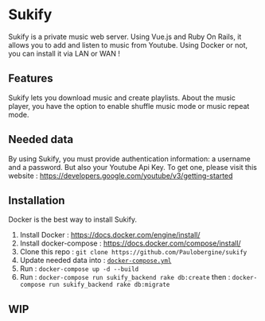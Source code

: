 # Sukify
Sukify is a private music web server. Using Vue.js and Ruby On Rails, it allows you to add and listen to music from Youtube. Using Docker or not, you can install it via LAN or WAN !

## Features
Sukify lets you download music and create playlists. About the music player, you have the option to enable shuffle music mode or music repeat mode.
 
## Needed data
By using Sukify, you must provide authentication information: a username and a password. But also your Youtube Api Key. To get one, please visit this website : https://developers.google.com/youtube/v3/getting-started

## Installation
Docker is the best way to install Sukify. 

1. Install Docker : https://docs.docker.com/engine/install/
2. Install docker-compose : https://docs.docker.com/compose/install/
3. Clone this repo : ``git clone https://github.com/Paulobergine/sukify``
4. Update needed data into : [``docker-compose.yml``](https://github.com/Paulobergine/sukify/blob/d23ebe141112b8d7be23da38fa55f457a6d4d4e4/docker-compose.yml#L34-L36)
5. Run : ``docker-compose up -d --build``
6. Run : ``docker-compose run sukify_backend rake db:create`` then : ``docker-compose run sukify_backend rake db:migrate``

## WIP
